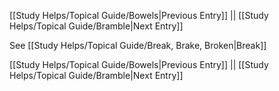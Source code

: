 [[Study Helps/Topical Guide/Bowels|Previous Entry]]  ||  [[Study Helps/Topical Guide/Bramble|Next Entry]]

 See [[Study Helps/Topical Guide/Break, Brake, Broken|Break]]

[[Study Helps/Topical Guide/Bowels|Previous Entry]]  ||  [[Study Helps/Topical Guide/Bramble|Next Entry]]